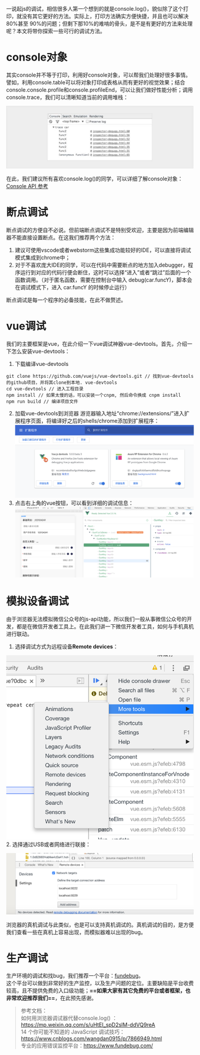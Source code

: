 一说起js的调试，相信很多人第一个想到的就是console.log()，貌似除了这个打印，就没有其它更好的方法。实际上，打印方法确实方便快捷，并且也可以解决80%甚至 90%的问题；但剩下那10%的难啃的骨头，是不是有更好的方法来处理呢？本文将带你探索一些可行的调试方法。
# console对象
其实console并不等于打印，利用好console对象，可以帮我们处理好很多事情。譬如，利用console.table可以将对象打印成表格从而有更好的视觉效果；结合console.console.profile和console.profileEnd，可以让我们做好性能分析；调用console.trace，我们可以清晰知道当前的调用堆栈：     

![image](https://raw.githubusercontent.com/labsInsight/blogs/master/Resources/8_debug_console.png)    

在此，我们建议所有喜欢console.log()的同学，可以详细了解console对象：[Console API 参考](https://developers.google.cn/web/tools/chrome-devtools/console/console-reference)
# 断点调试
断点调试的方便自不必说。但前端断点调试不是特别受欢迎，主要是因为前端编辑器不能直接设置断点。在这我们推荐两个方法：
1. 建议可使用vscode或者webstorm这些集成功能较好的IDE，可以直接将调试模式集成到chrome中；
2. 对于不喜欢庞大IDE的同学，可以在代码中需要断点的地方加入debugger，程序运行到对应的代码行便会断住，这时可以选择“进入”或者“跳过”后面的一个函数调用。（对于匿名函数，需要在控制台中输入 debug(car.funcY)，脚本会在调试模式下，进入 car.funcY 的时候停止运行）
    
断点调试是每一个程序的必备技能，在此不做赘述。
# vue调试
我们的主要框架是vue，在此介绍一下vue调试神器vue-devtools。首先，介绍一下怎么安装vue-devtools：
1. 下载编译vue-devtools
```
git clone https://github.com/vuejs/vue-devtools.git // 找到vue-devtools的github项目，并将其clone到本地. vue-devtools
cd vue-devtools // 进入工程目录
npm install // 如果太慢的话，可以安装一个cnpm, 然后命令换成 cnpm install
npm run build // 编译项目文件
```
2. 加载vue-devtools到浏览器
游览器输入地址“chrome://extensions/”进入扩展程序页面，将编译好之后的shells/chrome添加到扩展程序：
![image](https://raw.githubusercontent.com/labsInsight/blogs/master/Resources/8_debug_vue.png)
3. 点击右上角的vue按钮，可以看到详细的调试信息：
![image](https://raw.githubusercontent.com/labsInsight/blogs/master/Resources/8_debug_vue_chrome.png)
# 模拟设备调试
由于浏览器无法模拟微信公众号的js-api功能，所以我们一般从事微信公众号的开发，都是在微信开发者工具上。在此我们讲一下微信开发者工具，如何与手机真机进行联动。
1. 选择调试方式为远程设备**Remote devices**：   

![image](https://raw.githubusercontent.com/labsInsight/blogs/master/Resources/8_debug_device.png)
2. 选择通过USB或者网络进行联接：    

![image](https://raw.githubusercontent.com/labsInsight/blogs/master/Resources/8_debug_device_set.png)    

浏览器的真机调试与此类似，也是可以支持真机调试的。真机调试的目的，是方便我们查看一些在真机上容易出现，而模拟器难以出现的bug。
# 生产调试
生产环境的调试和找bug，我们推荐一个平台：[fundebug](https://www.fundebug.com/)。    
这个平台可以做到非常好的生产监控，以及生产问题的定位。主要缺陷是平台收费较高，且不提供免费的入口级功能；**==如果大家有其它免费的平台或者框架，也非常欢迎推荐我们==**，在此预先感谢。      


> 参考文档：    
如何用浏览器调试器代替console.log() ：https://mp.weixin.qq.com/s/uHtEI_spD2slM-ddVQ9reA        
14 个你可能不知道的 JavaScript 调试技巧：https://www.cnblogs.com/wangdan0915/p/7866949.html    
专业的应用错误监控平台：https://www.fundebug.com/